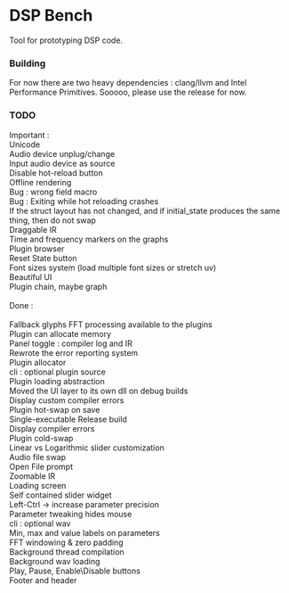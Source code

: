 # DSP Bench

Tool for prototyping DSP code.

### Building
For now there are two heavy dependencies : clang/llvm and Intel Performance Primitives. Sooooo, please use the release for now. 

### TODO

Important : \
Unicode \
Audio device unplug/change \
Input audio device as source \
Disable hot-reload button \
Offline rendering \
Bug : wrong field macro \
Bug : Exiting while hot reloading crashes \
If the struct layout has not changed, and if initial_state produces the same thing, then do not swap \
Draggable IR \
Time and frequency markers on the graphs \
Plugin browser \
Reset State button \
Font sizes system (load multiple font sizes or stretch uv) \
Beautiful UI \
Plugin chain, maybe graph \
\
Done : \
\
Fallback glyphs
FFT processing available to the plugins \
Plugin can allocate memory \
Panel toggle : compiler log and IR \
Rewrote the error reporting system \
Plugin allocator \
cli : optional plugin source \
Plugin loading abstraction \
Moved the UI layer to its own dll on debug builds \
Display custom compiler errors \
Plugin hot-swap on save \
Single-executable Release build \
Display compiler errors \
Plugin cold-swap \
Linear vs Logarithmic slider customization \
Audio file swap \
Open File prompt \
Zoomable IR \
Loading screen \
Self contained slider widget \
Left-Ctrl -> increase parameter precision  \
Parameter tweaking hides mouse  \
cli : optional wav \
Min, max and value labels on parameters \
FFT windowing & zero padding \
Background thread compilation \
Background wav loading \
Play, Pause, Enable\Disable buttons\
Footer and header
